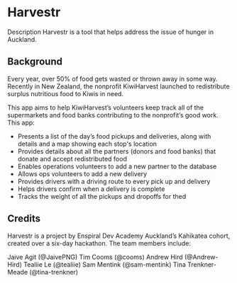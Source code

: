 # Harvestr

Description
Harvestr is a tool that helps address the issue of hunger in Auckland.


## Background

Every year, over 50% of food gets wasted or thrown away in some way. Recently in New Zealand, the nonprofit KiwiHarvest launched to redistribute surplus nutritious food to Kiwis in need.

This app aims to help KiwiHarvest’s volunteers keep track all of the supermarkets and food banks contributing to the nonprofit’s good work. This app:

+ Presents a list of the day’s food pickups and deliveries, along with details and a map showing each stop's location
+ Provides details about all the partners (donors and food banks) that donate and accept redistributed food
+ Enables operations volunteers to add a new partner to the database
+ Allows ops volunteers to add a new delivery
+ Provides drivers with a driving route to every pick up and delivery
+ Helps drivers confirm when a delivery is complete
+ Tracks the weight of all the pickups and dropoffs for thed 


## Credits

Harvestr is a project by Enspiral Dev Academy Auckland’s Kahikatea cohort, created over a six-day hackathon. The team members include:

Jaive Agit (@JaivePNG)
Tim Cooms (@cooms)
Andrew Hird (@Andrew-Hird)
Tealiie Le (@tealiie)
Sam Mentink (@sam-mentink)
Tina Trenkner-Meade (@tina-trenkner)
